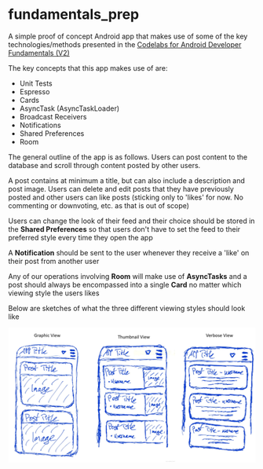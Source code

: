 # fundamentals_prep

A simple proof of concept Android app that makes use of some of the key technologies/methods presented in the [Codelabs for Android Developer Fundamentals (V2)](https://developer.android.com/courses/fundamentals-training/toc-v2)

The key concepts that this app makes use of are: 
* Unit Tests
* Espresso
* Cards
* AsyncTask (AsyncTaskLoader)
* Broadcast Receivers
* Notifications
* Shared Preferences
* Room 

The general outline of the app is as follows.  Users can post content to the database and scroll through content posted by other users.

A post contains at minimum a title, but can also include a description and post image.  Users can delete and edit posts that they have previously posted and other users can like posts (sticking only to 'likes' for now.  No commenting or downvoting, etc. as that is out of scope)

Users can change the look of their feed and their choice should be stored in the **Shared Preferences** so that users don't have to set the feed to their preferred style every time they open the app

A **Notification** should be sent to the user whenever they receive a 'like' on their post from another user

Any of our operations involving **Room** will make use of **AsyncTasks** and a post should always be encompassed into a single **Card** no matter which viewing style the users likes

Below are sketches of what the three different viewing styles should look like

![alt text](https://github.com/KernelFailure/fundamentals_prep/blob/master/ViewStyles.PNG)
